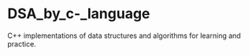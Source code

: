 # DSA_by_c-_language
C++ implementations of data structures and algorithms for learning and practice.
